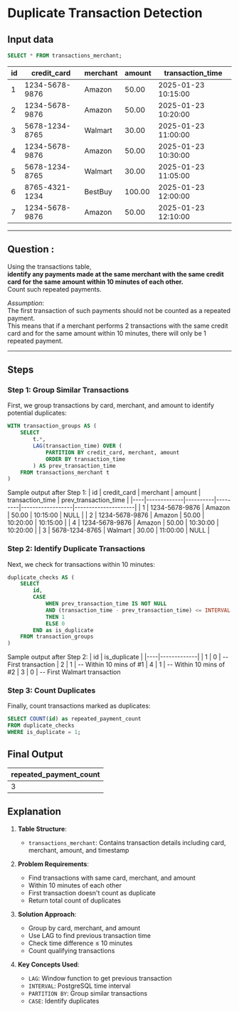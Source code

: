# Duplicate Transaction Detection

## Input data
```sql
SELECT * FROM transactions_merchant;
```
|id|credit_card|merchant|amount|transaction_time|
|--|-----------|--------|------|----------------|
|1|1234-5678-9876|Amazon|50.00|2025-01-23 10:15:00|
|2|1234-5678-9876|Amazon|50.00|2025-01-23 10:20:00|
|3|5678-1234-8765|Walmart|30.00|2025-01-23 11:00:00|
|4|1234-5678-9876|Amazon|50.00|2025-01-23 10:30:00|
|5|5678-1234-8765|Walmart|30.00|2025-01-23 11:05:00|
|6|8765-4321-1234|BestBuy|100.00|2025-01-23 12:00:00|
|7|1234-5678-9876|Amazon|50.00|2025-01-23 12:10:00|

---
## Question :
Using the transactions table, <br>
**identify any payments made at the same merchant with the same credit card for the same amount within 10 minutes of each other.** <br>
Count such repeated payments. <br>

*Assumption*: <br>
The first transaction of such payments should not be counted as a repeated payment. <br>
This means that if a merchant performs 2 transactions with the same credit card and for the same amount within 10 minutes, 
there will only be 1 repeated payment. <br>

---
## Steps

### Step 1: Group Similar Transactions
First, we group transactions by card, merchant, and amount to identify potential duplicates:
```sql
WITH transaction_groups AS (
    SELECT
        t.*,
        LAG(transaction_time) OVER (
            PARTITION BY credit_card, merchant, amount
            ORDER BY transaction_time
        ) AS prev_transaction_time
    FROM transactions_merchant t
)
```
Sample output after Step 1:
| id | credit_card | merchant | amount | transaction_time | prev_transaction_time |
|----|-------------|----------|---------|------------------|---------------------|
| 1 | 1234-5678-9876 | Amazon | 50.00 | 10:15:00 | NULL |
| 2 | 1234-5678-9876 | Amazon | 50.00 | 10:20:00 | 10:15:00 |
| 4 | 1234-5678-9876 | Amazon | 50.00 | 10:30:00 | 10:20:00 |
| 3 | 5678-1234-8765 | Walmart | 30.00 | 11:00:00 | NULL |

### Step 2: Identify Duplicate Transactions
Next, we check for transactions within 10 minutes:
```sql
duplicate_checks AS (
    SELECT
        id,
        CASE 
            WHEN prev_transaction_time IS NOT NULL 
            AND (transaction_time - prev_transaction_time) <= INTERVAL '10 minutes'
            THEN 1 
            ELSE 0 
        END as is_duplicate
    FROM transaction_groups
)
```
Sample output after Step 2:
| id | is_duplicate |
|----|-------------|
| 1 | 0 | -- First transaction
| 2 | 1 | -- Within 10 mins of #1
| 4 | 1 | -- Within 10 mins of #2
| 3 | 0 | -- First Walmart transaction

### Step 3: Count Duplicates
Finally, count transactions marked as duplicates:
```sql
SELECT COUNT(id) as repeated_payment_count
FROM duplicate_checks
WHERE is_duplicate = 1;
```

## Final Output
| repeated_payment_count |
|-----------------------|
| 3 |

## Explanation

1. **Table Structure**:
   - `transactions_merchant`: Contains transaction details including card, merchant, amount, and timestamp

2. **Problem Requirements**:
   - Find transactions with same card, merchant, and amount
   - Within 10 minutes of each other
   - First transaction doesn't count as duplicate
   - Return total count of duplicates

3. **Solution Approach**:
   - Group by card, merchant, and amount
   - Use LAG to find previous transaction time
   - Check time difference ≤ 10 minutes
   - Count qualifying transactions

4. **Key Concepts Used**:
   - `LAG`: Window function to get previous transaction
   - `INTERVAL`: PostgreSQL time interval
   - `PARTITION BY`: Group similar transactions
   - `CASE`: Identify duplicates